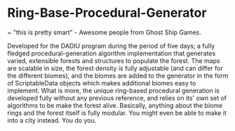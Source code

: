 # Ring-Base-Procedural-Generator

~ "this is pretty smart" - Awesome people from Ghost Ship Games.

Developed for the DADIU program during the period of five days; a fully fledged procedural-generation algorithm implementation that generates varied, extensible forests and structures to populate the forest. The maps are scalable in size, the forest density is fully adjustable (and can differ for the different biomes), and the biomes are added to the generator in the form of ScriptableData objects which makes additional biomes easy to implement. What is more, the unique ring-based procedural generation is developed fully without any previous reference, and relies on its' own set of algorithms to be make the forest alive. Basically, anything about the biome rings and the forest itself is fully modular. You might even be able to make it into a city instead. You do you.

